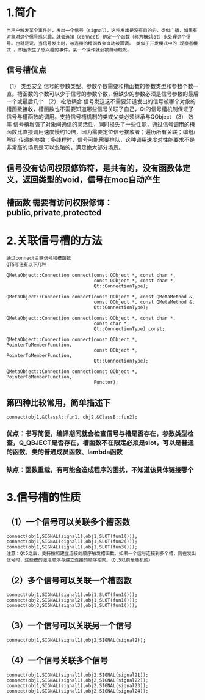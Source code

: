 # 1.简介
    当用户触发某个事件时，发出一个信号（signal），这种发出是没有目的的，类似广播，如果有对象对这个信号感兴趣，就会连接（connect）绑定一个函数（称为槽slot）来处理这个信号。也就是说，当信号发出时，被连接的槽函数会自动被回调。 类似于开发模式中的 观察者模式 。即当发生了感兴趣的事件，某一个操作就会被自动触发。
## 信号槽优点
（1） 类型安全
      信号的参数类型、参数个数需要和槽函数的参数类型和参数个数一直。槽函数的个数可以少于信号的参数个数，但缺少的参数必须是信号参数的最后一个或最后几个
（2） 松散耦合
      信号发送这不需要知道发出的信号被哪个对象的槽函数接收，槽函数也不需要知道哪些信号关联了自己，Qt的信号槽机制保证了信号与槽函数的调用。支持信号槽机制的类或父类必须继承与QObject
（3） 效率
      信号槽增强了对象间通信的灵活性，同时损失了一些性能，通过信号调用的槽函数比直接调用速度慢约10倍，因为需要定位信号接收者；遍历所有关联；编组/解组 传递的参数；多线程时，信号可能需要排队，这种调用速度对性能要求不是非常高的场景是可以忽略的，满足绝大部分场景。

## 信号没有访问权限修饰符，是共有的，没有函数体定义，返回类型的void，信号在moc自动产生
## 槽函数 需要有访问权限修饰：public,private,protected

# 2.关联信号槽的方法
    通过connect关联信号和槽函数
    QT5写法有以下几种

    QMetaObject::Connection connect(const QObject *, const char *,
                                    const QObject *, const char *,
                                    Qt::ConnectionType);

    QMetaObject::Connection connect(const QObject *, const QMetaMethod &,
                                    const QObject *, const QMetaMethod &,
                                    Qt::ConnectionType);

    QMetaObject::Connection connect(const QObject *, const char *,
                                    const char *,
                                    Qt::ConnectionType) const;

    QMetaObject::Connection connect(const QObject *, PointerToMemberFunction,
                                    const QObject *, PointerToMemberFunction,
                                    Qt::ConnectionType);

    QMetaObject::Connection connect(const QObject *, PointerToMemberFunction,
                                    Functor);

## 第四种比较常用，简单描述下
    connect(obj1,&ClassA::fun1, obj2,&ClassB::fun2);
### 优点：书写简便，编译期间就会检查信号与槽是否存在，参数类型检查，Q_QBJECT是否存在，槽函数不在限定必须是slot，可以是普通的函数、类的普通成员函数、lambda函数
### 缺点：函数重载，有可能会造成程序的困扰，不知道该具体链接哪个

# 3.信号槽的性质
## （1）一个信号可以关联多个槽函数
    connect(obj1,SIGNAL(signal1),obj1,SLOT(fun1()));
    connect(obj1,SIGNAL(signal1),obj1,SLOT(fun2()));
    connect(obj1,SIGNAL(signal1),obj1,SLOT(fun3()));
    注意：Qt5之后，支持按照建立连接的顺序触发槽函数。如果一个信号连接到多个槽，则在发出信号时，这些槽的激活顺序与建立连接的顺序相同。（Qt5以前是随机的）
## （2）多个信号可以关联一个槽函数
    connect(obj1,SIGNAL(signal1),obj1,SLOT(fun1()));
    connect(obj2,SIGNAL(signal2),obj1,SLOT(fun1()));
    connect(obj3,SIGNAL(signal3),obj1,SLOT(fun1()));
## （3）一个信号可以关联另一个信号
    connect(obj1,SIGNAL(signal1),obj2,SIGNAL(signal2));
## （4）一个信号关联多个信号
    connect(obj1,SIGNAL(signal1),obj2,SIGNAL(signal21));
    connect(obj1,SIGNAL(signal1),obj2,SIGNAL(signal22));
    connect(obj1,SIGNAL(signal1),obj2,SIGNAL(signal23));
    connect(obj1,SIGNAL(signal1),obj2,SIGNAL(signal24));

